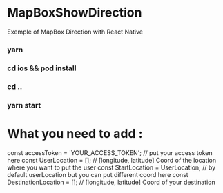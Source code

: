 # MapBoxShowDirection
Exemple of MapBox Direction with React Native

### yarn
### cd ios && pod install
### cd ..
### yarn start

# What you need to add :
const accessToken = 'YOUR_ACCESS_TOKEN'; // put your access token here
const UserLocation = []; // [longitude, latitude] Coord of the location where you want to put the user
const StartLocation = UserLocation; // by default userLocation but you can put different coord here
const DestinationLocation = []; // [longitude, latitude] Coord of your destination
